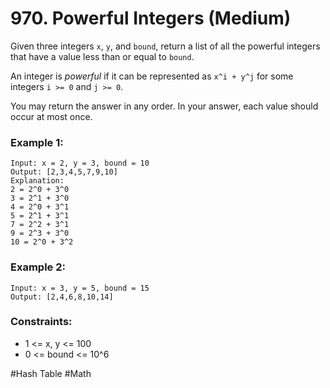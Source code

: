 # 970. Powerful Integers (Medium)

Given three integers `x`, `y`, and `bound`, return a list of all the powerful integers that have a value less than or equal to `bound`.

An integer is _powerful_ if it can be represented as `x^i + y^j` for some integers `i >= 0` and `j >= 0`.

You may return the answer in any order. In your answer, each value should occur at most once.

### Example 1:

```
Input: x = 2, y = 3, bound = 10
Output: [2,3,4,5,7,9,10]
Explanation:
2 = 2^0 + 3^0
3 = 2^1 + 3^0
4 = 2^0 + 3^1
5 = 2^1 + 3^1
7 = 2^2 + 3^1
9 = 2^3 + 3^0
10 = 2^0 + 3^2
```

### Example 2:

```
Input: x = 3, y = 5, bound = 15
Output: [2,4,6,8,10,14]
```

### Constraints:

- 1 <= x, y <= 100
- 0 <= bound <= 10^6

#Hash Table #Math
